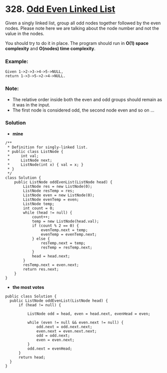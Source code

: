 # 328. [Odd Even Linked List](https://leetcode.com/problems/odd-even-linked-list/description/)

Given a singly linked list, group all odd nodes together followed by the even nodes. Please note here we are talking about the node number and not the value in the nodes.

You should try to do it in place. The program should run in **O(1) space complexity** and **O(nodes) time complexity**.

### Example:
    Given 1->2->3->4->5->NULL,
    return 1->3->5->2->4->NULL.

### Note:
* The relative order inside both the even and odd groups should remain as it was in the input. 
* The first node is considered odd, the second node even and so on ...

### Solution 
* **mine**
```
/**
 * Definition for singly-linked list.
 * public class ListNode {
 *     int val;
 *     ListNode next;
 *     ListNode(int x) { val = x; }
 * }
 */
class Solution {
    public ListNode oddEvenList(ListNode head) {
        ListNode res = new ListNode(0);
        ListNode resTemp = res;
        ListNode even = new ListNode(0);
        ListNode evenTemp = even;
        ListNode temp;
        int count = 0;
        while (head != null) {
            count++;
            temp = new ListNode(head.val);
            if (count % 2 == 0) {
                evenTemp.next = temp;
                evenTemp = evenTemp.next;
            } else {
                resTemp.next = temp;
                resTemp = resTemp.next;
            }
            head = head.next;
        }
        resTemp.next = even.next;
        return res.next;
    }
}
```

* **the most votes**
```
public class Solution {
  public ListNode oddEvenList(ListNode head) {
      if (head != null) {

          ListNode odd = head, even = head.next, evenHead = even; 

          while (even != null && even.next != null) {
              odd.next = odd.next.next; 
              even.next = even.next.next; 
              odd = odd.next;
              even = even.next;
          }
          odd.next = evenHead; 
      }
      return head;
  }
}
```
